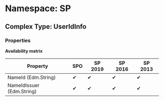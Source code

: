 # Namespace: SP

## Complex Type: UserIdInfo

### Properties

**Availability matrix**

Property | SPO | SP 2019 | SP 2016 | SP 2013
----------|-----|---------|---------|--------
NameId (Edm.String) | ✔ | ✔ | ✔ | ✔
NameIdIssuer (Edm.String) | ✔ | ✔ | ✔ | ✔
